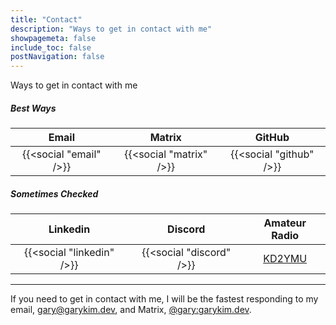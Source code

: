 ```yaml
---
title: "Contact"
description: "Ways to get in contact with me"
showpagemeta: false
include_toc: false
postNavigation: false
---
```


Ways to get in contact with me

##### Best Ways

| Email | Matrix | GitHub |
| :---: | :----: | :----: |
| {{<social "email" />}} | {{<social "matrix" />}} | {{<social "github" />}} |

##### Sometimes Checked

| Linkedin | Discord | Amateur Radio |
| :---: | :----: | :----: |
| {{<social "linkedin" />}} | {{<social "discord" />}} | [KD2YMU](https://wireless2.fcc.gov/UlsApp/UlsSearch/license.jsp?licKey=4534870) |

---

If you need to get in contact with me, I will be the fastest responding to my email, [gary@garykim.dev](mailto:gary@garykim.dev), and Matrix, [@gary:garykim.dev](https://matrix.to/#/@gary:garykim.dev).
